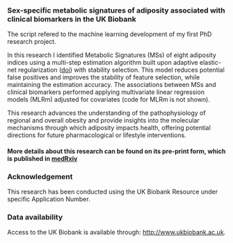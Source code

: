 ### Sex-specific metabolic signatures of adiposity associated with clinical biomarkers in the UK Biobank

The script refered to the machine learning development of my first PhD research project.

In this research I identified Metabolic Signatures (MSs) of eight adiposity indices using a multi-step estimation algorithm built upon adaptive elastic-net regularization ([doi](http://dx.doi.org/10.1080/00949655.2015.1016944)) with stability selection.
This model reduces potential false positives and improves the stability of feature selection, while maintaining the estimation accuracy. The associations between MSs and clinical biomarkers performed applying multivariate linear regression models (MLRm) adjusted for covariates (code for MLRm is not shown).

This research advances the understanding of the pathophysiology of regional and overall obesity and provide insights into the molecular mechanisms through which adiposity impacts health, offering potential directions for future pharmacological or lifestyle interventions.

#### More details about this research can be found on its pre-print form, which is published in [medRxiv](https://doi.org/10.1101/2025.01.23.25321010)

### Acknowledgement
This research has been conducted using the UK Biobank Resource under specific Application Number. 

### Data availability
Access to the UK Biobank is available through: http://www.ukbiobank.ac.uk.
